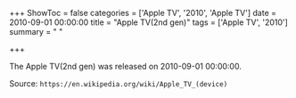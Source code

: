 +++
ShowToc = false
categories = ['Apple TV', '2010', 'Apple TV']
date = 2010-09-01 00:00:00
title = "Apple TV(2nd gen)"
tags = ['Apple TV', '2010']
summary = " "

+++

The Apple TV(2nd gen) was released on 2010-09-01 00:00:00.

Source: `https://en.wikipedia.org/wiki/Apple_TV_(device)`

